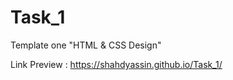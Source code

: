 # Task_1
Template one "HTML &amp; CSS Design"

Link Preview :  https://shahdyassin.github.io/Task_1/
